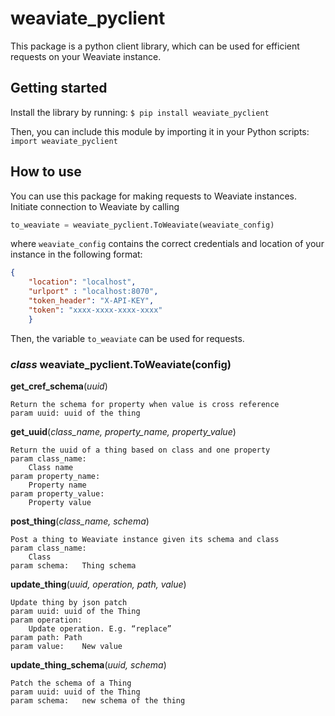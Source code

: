 # weaviate_pyclient

This package is a python client library, which can be used for efficient requests on your Weaviate instance.

## Getting started

Install the library by running:
` $ pip install weaviate_pyclient `

Then, you can include this module by importing it in your Python scripts:
` import weaviate_pyclient `

## How to use

You can use this package for making requests to Weaviate instances. Initiate connection to Weaviate by calling 

``` python
to_weaviate = weaviate_pyclient.ToWeaviate(weaviate_config) 
```

where ` weaviate_config ` contains the correct credentials and location of your instance in the following format: 

``` json
{
	"location": "localhost",
	"urlport" : "localhost:8070",
	"token_header": "X-API-KEY",
	"token": "xxxx-xxxx-xxxx-xxxx"
	}
```

Then, the variable `to_weaviate` can be used for requests.


### *class* weaviate_pyclient.ToWeaviate(config)

**get_cref_schema**(*uuid*)

```
Return the schema for property when value is cross reference
param uuid:	uuid of the thing
```

**get_uuid**(*class_name, property_name, property_value*)

```
Return the uuid of a thing based on class and one property
param class_name:
 	Class name
param property_name:
 	Property name
param property_value:
 	Property value
```

**post_thing**(*class_name, schema*)

```
Post a thing to Weaviate instance given its schema and class
param class_name:
 	Class
param schema:	Thing schema
```

**update_thing**(*uuid, operation, path, value*)

```
Update thing by json patch
param uuid:	uuid of the Thing
param operation:
 	Update operation. E.g. “replace”
param path:	Path
param value:	New value
```

**update_thing_schema**(*uuid, schema*)

```
Patch the schema of a Thing
param uuid:	uuid of the Thing
param schema:	new schema of the thing
```